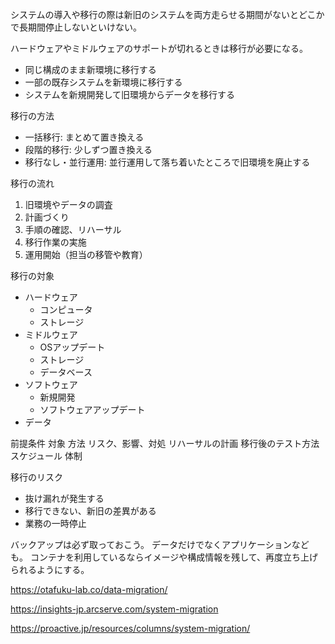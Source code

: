 システムの導入や移行の際は新旧のシステムを両方走らせる期間がないとどこかで長期間停止しないといけない。

ハードウェアやミドルウェアのサポートが切れるときは移行が必要になる。

- 同じ構成のまま新環境に移行する
- 一部の既存システムを新環境に移行する
- システムを新規開発して旧環境からデータを移行する

移行の方法

- 一括移行: まとめて置き換える
- 段階的移行: 少しずつ置き換える
- 移行なし・並行運用: 並行運用して落ち着いたところで旧環境を廃止する

移行の流れ

1. 旧環境やデータの調査
2. 計画づくり
3. 手順の確認、リハーサル
4. 移行作業の実施
5. 運用開始（担当の移管や教育）

移行の対象

- ハードウェア
  - コンピュータ
  - ストレージ
- ミドルウェア
  - OSアップデート
  - ストレージ
  - データベース
- ソフトウェア
  - 新規開発
  - ソフトウェアアップデート
- データ

前提条件
対象
方法
リスク、影響、対処
リハーサルの計画
移行後のテスト方法
スケジュール
体制

移行のリスク

- 抜け漏れが発生する
- 移行できない、新旧の差異がある
- 業務の一時停止

バックアップは必ず取っておこう。
データだけでなくアプリケーションなども。
コンテナを利用しているならイメージや構成情報を残して、再度立ち上げられるようにする。

https://otafuku-lab.co/data-migration/

https://insights-jp.arcserve.com/system-migration

https://proactive.jp/resources/columns/system-migration/
